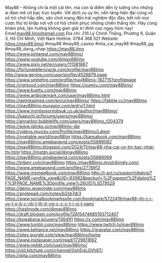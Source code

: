 May88 – Không chỉ là một cái tên, mà còn là điểm đến lý tưởng cho những ai đam mê cờ bạc trực tuyến. Với dịch vụ uy tín, nền tảng hiện đại cùng vô số trò chơi hấp dẫn, sân chơi mang đến trải nghiệm độc đáo, kết nối mọi cược thủ từ khắp nơi với cơ hội chinh phục những chiến thắng lớn. Hãy cùng khám phá, tận hưởng không gian giải trí đỉnh cao ngay hôm nay!
Email:may88.limo@gmail.com
Địa chỉ: 216 Lý Chính Thắng, Phường 9, Quận 3, Hồ Chí Minh, Việt Nam
Hotline: 0784 368 521
Website: https://may88.limo/
#may88 #may88_casino #nha_cai_may88 #may88_gg #may88_dang_nhap
https://may88.limo
https://www.pinterest.com/may88limo/
https://www.youtube.com/@may88limo
https://www.pixiv.net/en/users/111381867
https://fortunetelleroracle.com/profile/may88limo
http://www.genina.com/user/profile/4526879.page
https://www.smitefire.com/profile/may88limo-182715?profilepage
https://cgmood.com/may88limo
https://zumvu.com/may88limo/
https://www.kuettu.com/may88limo
https://www.anibookmark.com/user/may88limo.html
https://getinkspired.com/en/u/may88limo/
https://fabble.cc/may88limo
https://may88limo.muragon.com/entry/1.html
https://www.montessorijobsuk.co.uk/author/may88limo/
https://kaeuchi.jp/forums/users/may88limo/
https://annarbor.bubblelife.com/users/may88limo_f204379
https://www.iglinks.io/may88limo-sbr
https://videos.muvizu.com/Profile/may88limo/Latest
https://onetable.world/may88lim
https://kansabook.com/may88limo
https://may88limo.amebaownd.com/posts/55889082
https://may88limo.blogspot.com/2024/11/may88-nha-cai-uy-tin-bac-nhat-thi.html
https://mstdn.social/@may88limo
https://may88limo.amebaownd.com/posts/55889069
https://triberr.com/may88limo
https://may88limo.mystrikingly.com/
https://www.amebaownd.com/profiles/2778912
https://www.mymeetbook.com/may88limo
http://l-avt.ru/support/dialog/?PAGE_NAME=profile_view&UID=83982&backurl=%2Fsupport%2Fdialog%2F%3FPAGE_NAME%3Dprofile_view%26UID%3D79529
https://demo.wowonder.com/may88limo
https://anotepad.com/notes/b2sb7dr3
https://www.socialbookmarkssite.com/bookmark/5722419/may88-nh-c-i-uy-t-n-b-c-nh-t-th-tr-ng-c-c-c-t-i-vi-t-nam/
https://hashnode.com/@may88limo
https://draft.blogger.com/profile/12815474685193712407
https://kowabana.jp/users/136491
https://x.com/may88limo
https://www.tumblr.com/may88limo
https://www.twitch.tv/may88limo
https://www.behance.net/may88limo
https://gravatar.com/may88limo
https://sites.google.com/view/may88limo/home
https://www.instapaper.com/read/1729811662
https://www.reddit.com/user/may88limo/
https://old.bitchute.com/channel/GshEjsLGVh8T/
https://qiita.com/may88limo
